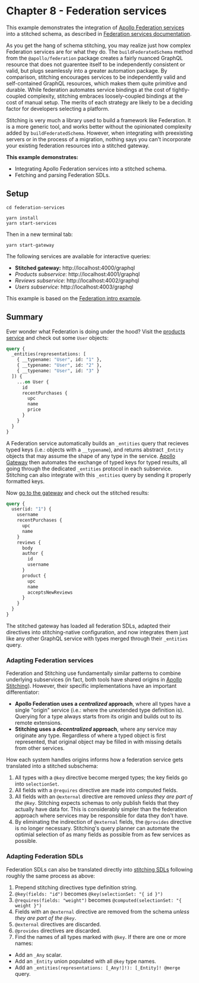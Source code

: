 # Chapter 8 - Federation services

This example demonstrates the integration of [Apollo Federation services](https://www.apollographql.com/docs/federation/implementing-services/) into a stitched schema, as described in [Federation services documentation](https://www.graphql-tools.com/docs/stitch-type-merging#federation-services).

As you get the hang of schema stitching, you may realize just how complex Federation services are for what they do. The `buildFederatedSchema` method from the `@apollo/federation` package creates a fairly nuanced GraphQL resource that does not guarentee itself to be independently consistent or valid, but plugs seamlessly into a greater automation package. By comparison, stitching encourages services to be independently valid and self-contained GraphQL resources, which makes them quite primitive and durable. While federation automates service bindings at the cost of tightly-coupled complexity, stitching embraces loosely-coupled bindings at the cost of manual setup. The merits of each strategy are likely to be a deciding factor for developers selecting a platform.

Stitching is very much a library used to build a framework like Federation. It is a more generic tool, and works better without the opinionated complexity added by `buildFederatedSchema`. However, when integrating with preexisting servers or in the process of a migration, nothing says you can't incorporate your existing federation resources into a stitched gateway.

**This example demonstrates:**

- Integrating Apollo Federation services into a stitched schema.
- Fetching and parsing Federation SDLs.

## Setup

```shell
cd federation-services

yarn install
yarn start-services
```

Then in a new terminal tab:

```shell
yarn start-gateway
```

The following services are available for interactive queries:

- **Stitched gateway:** http://localhost:4000/graphql
- _Products subservice_: http://localhost:4001/graphql
- _Reviews subservice_: http://localhost:4002/graphql
- _Users subservice_: http://localhost:4003/graphql

This example is based on the [Federation intro example](https://www.apollographql.com/docs/federation/#concern-based-separation).

## Summary

Ever wonder what Federation is doing under the hood? Visit the [products service](http://localhost:4001/graphql) and check out some `User` objects:

```graphql
query {
  _entities(representations: [
    { __typename: "User", id: "1" },
    { __typename: "User", id: "2" },
    { __typename: "User", id: "3" }
  ]) {
    ...on User {
      id
      recentPurchases {
        upc
        name
        price
      }
    }
  }
}
```

A Federation service automatically builds an `_entities` query that recieves typed keys (i.e.: objects with a `__typename`), and returns abstract `_Entity` objects that may assume the shape of any type in the service. [Apollo Gateway](https://www.npmjs.com/package/@apollo/gateway) then automates the exchange of typed keys for typed results, all going through the dedicated `_entities` protocol in each subservice. Stitching can also integrate with this `_entities` query by sending it properly formatted keys.

Now [go to the gateway](http://localhost:4001/graphql) and check out the stitched results:

```graphql
query {
  user(id: "1") {
    username
    recentPurchases {
      upc
      name
    }
    reviews {
      body
      author {
        id
        username
      }
      product {
        upc
        name
        acceptsNewReviews
      }
    }
  }
}
```

The stitched gateway has loaded all federation SDLs, adapted their directives into stitching-native configuration, and now integrates them just like any other GraphQL service with types merged through their `_entities` query.

### Adapting Federation services

Federation and Stitching use fundamentally similar patterns to combine underlying subservices (in fact, both tools have shared origins in [Apollo Stitching](https://www.apollographql.com/docs/federation/migrating-from-stitching/)). However, their specific implementations have an important differentiator:

- **Apollo Federation uses a _centralized_ approach**, where all types have a single "origin" service (i.e.: where the unextended type definition is). Querying for a type always starts from its origin and builds out to its remote extensions.
- **Stitching uses a _decentralized_ approach**, where any service may originate any type. Regardless of where a typed object is first represented, that original object may be filled in with missing details from other services.

How each system handles origins informs how a federation service gets translated into a stitched subschema:

1. All types with a `@key` directive become merged types; the key fields go into `selectionSet`.
1. All fields with a `@requires` directive are made into computed fields.
1. All fields with an `@external` directive are removed _unless they are part of the `@key`_. Stitching expects schemas to only publish fields that they actually have data for. This is considerably simpler than the federation approach where services may be responsible for data they don't have.
1. By eliminating the indirection of `@external` fields, the `@provides` directive is no longer necessary. Stitching's query planner can automate the optimial selection of as many fields as possible from as few services as possible.

### Adapting Federation SDLs

Federation SDLs can also be translated directly into [stitching SDLs](../stitching-directives-sdl) following roughly the same process as above:

1. Prepend stitching directives type definition string.
1. `@key(fields: "id")` becomes `@key(selectionSet: "{ id }")`
1. `@requires(fields: "weight")` becomes `@computed(selectionSet: "{ weight }")`
1. Fields with an `@external` directive are removed from the schema _unless they are part of the `@key`_.
1. `@external` directives are discarded.
1. `@provides` directives are discarded.
1. Find the names of all types marked with `@key`. If there are one or more names:
  * Add an `_Any` scalar.
  * Add an `_Entity` union populated with all `@key` type names.
  * Add an `_entities(representations: [_Any!]!): [_Entity]! @merge` query.

